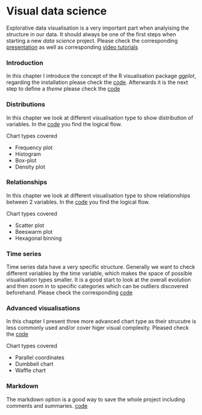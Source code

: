 # Visual data science

Explorative data visualisation is a very important part when analyising the structure in our data. It should always be one of the first steps when starting a new *data science* project. Please check the corresponding [presentation](https://slides.com/sandraviz/rggplot2/embed?style=light) as well as corresponding [video tutorials](https://youtube.com/playlist?list=PL53pYdoYDFiv2PFCiuXR53PZj9bZrZpyp)

### Introduction 

In this chapter I introduce the concept of the R visualisation package *ggplot*, regarding the installation please check the [code](https://github.com/sandravizz/visual-data-science-R/blob/main/Scripts/Installations.R). Afterwards it is the next step to define a *theme* please check the [code](https://github.com/sandravizz/visual-data-science-R/blob/main/Scripts/Themes.R) 

### Distributions 

In this chapter we look at different visualisation type to show distribution of variables. In the [code](https://github.com/sandravizz/visual-data-science-R/blob/main/Scripts/Distributions.R) you find the logical flow. 

Chart types covered

- Frequency plot 
- Histogram 
- Box-plot
- Density plot

### Relationships 

In this chapter we look at different visualisation type to show relationships between 2 variables. In the [code](https://github.com/sandravizz/visual-data-science-R/blob/main/Scripts/Explorative%20analysis.R) you find the logical flow. 

Chart types covered

- Scatter plot 
- Beeswarm plot 
- Hexagonal binning

### Time series 

Time series data have a very specific structure. Generally we want to check different variables by the time variable, which makes the space of possible visualisation types smaller. It is a good start to look at the overall evolution and then zoom in to specific categories which can be outliers discovered beforehand. Please check the corresponding [code](https://github.com/sandravizz/visual-data-science-R/blob/main/Scripts/Time%20series.R) 

### Advanced visualisations 

In this chapter I present three more advanced chart type as their strucutre is less commonly used and/or cover higer visual complexity. Pleased check the [code](https://github.com/sandravizz/visual-data-science-R/blob/main/Scripts/Advanced%20visualisations.R) 

Chart types covered

- Parallel coordinates 
- Dumbbell chart
- Waffle chart

### Markdown 

The markdown option is a good way to save the whole project including comments and summaries. [code](https://github.com/sandravizz/visual-data-science-R/blob/main/Scripts/Markdown.R)

